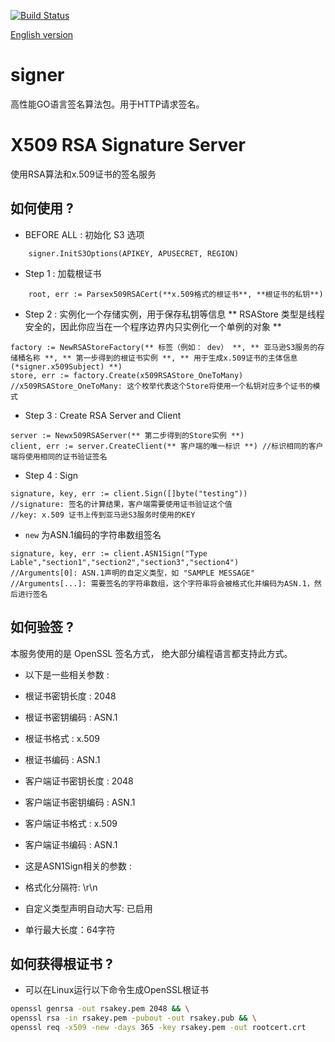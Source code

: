 [![Build Status](https://travis-ci.org/FeiniuBus/signer.svg?branch=master)](https://travis-ci.org/FeiniuBus/signer)

[English version](https://github.com/FeiniuBus/signer/blob/master/README.md)

# signer
高性能GO语言签名算法包。用于HTTP请求签名。

# X509 RSA Signature Server
使用RSA算法和x.509证书的签名服务

## 如何使用 ?
* BEFORE ALL : 初始化 S3 选项
```
    signer.InitS3Options(APIKEY, APUSECRET, REGION)
```

* Step 1 : 加载根证书
```
    root, err := Parsex509RSACert(**x.509格式的根证书**, **根证书的私钥**)
```

* Step 2 : 实例化一个存储实例，用于保存私钥等信息
** RSAStore 类型是线程安全的，因此你应当在一个程序边界内只实例化一个单例的对象 **
```
factory := NewRSAStoreFactory(** 标签（例如： dev） **, ** 亚马逊S3服务的存储桶名称 **, ** 第一步得到的根证书实例 **, ** 用于生成x.509证书的主体信息 (*signer.x509Subject) **)
store, err := factory.Create(x509RSAStore_OneToMany) //x509RSAStore_OneToMany: 这个枚举代表这个Store将使用一个私钥对应多个证书的模式 
```

* Step 3 : Create RSA Server and Client
```
server := Newx509RSAServer(** 第二步得到的Store实例 **)
client, err := server.CreateClient(** 客户端的唯一标识 **) //标识相同的客户端将使用相同的证书验证签名
```

* Step 4 : Sign
```
signature, key, err := client.Sign([]byte("testing")) 
//signature: 签名的计算结果，客户端需要使用证书验证这个值
//key: x.509 证书上传到亚马逊S3服务时使用的KEY
```

* `new` 为ASN.1编码的字符串数组签名
```
signature, key, err := client.ASN1Sign("Type Lable","section1","section2","section3","section4")
//Arguments[0]: ASN.1声明的自定义类型，如 "SAMPLE MESSAGE"
//Arguments[...]: 需要签名的字符串数组，这个字符串将会被格式化并编码为ASN.1，然后进行签名

```

## 如何验签 ?
本服务使用的是 OpenSSL 签名方式， 绝大部分编程语言都支持此方式。

* 以下是一些相关参数 :
* 根证书密钥长度 : 2048
* 根证书密钥编码 : ASN.1
* 根证书格式 : x.509
* 根证书编码 : ASN.1
* 客户端证书密钥长度 : 2048
* 客户端证书密钥编码 : ASN.1
* 客户端证书格式 : x.509
* 客户端证书编码 : ASN.1

* 这是ASN1Sign相关的参数 :
* 格式化分隔符: \r\n
* 自定义类型声明自动大写: 已启用
* 单行最大长度：64字符

## 如何获得根证书 ?
* 可以在Linux运行以下命令生成OpenSSL根证书
```bash
openssl genrsa -out rsakey.pem 2048 && \
openssl rsa -in rsakey.pem -pubout -out rsakey.pub && \
openssl req -x509 -new -days 365 -key rsakey.pem -out rootcert.crt
```
